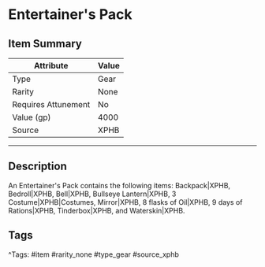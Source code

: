 # Entertainer's Pack

## Item Summary

| Attribute            | Value                        |
|----------------------|------------------------------|
| Type                 | Gear |
| Rarity               | None             |
| Requires Attunement  | No                |
| Value (gp)           | 4000    |
| Source               | XPHB |

---

## Description

An Entertainer's Pack contains the following items: Backpack|XPHB, Bedroll|XPHB, Bell|XPHB, Bullseye Lantern|XPHB, 3 Costume|XPHB|Costumes, Mirror|XPHB, 8 flasks of Oil|XPHB, 9 days of Rations|XPHB, Tinderbox|XPHB, and Waterskin|XPHB.

## Tags

^Tags: #item #rarity_none #type_gear #source_xphb